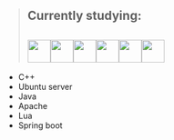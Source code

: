 >##  Currently studying:
>## <img src="https://cdn.jsdelivr.net/gh/devicons/devicon/icons/cplusplus/cplusplus-original.svg" width="40px" height="40px"><img src="https://cdn.jsdelivr.net/gh/devicons/devicon/icons/ubuntu/ubuntu-plain-wordmark.svg" width="40px" height="40px"/><img src="https://cdn.jsdelivr.net/gh/devicons/devicon/icons/java/java-original-wordmark.svg" width="40px" height="40px"/><img src="https://cdn.jsdelivr.net/gh/devicons/devicon/icons/apache/apache-plain-wordmark.svg" width="40px" height="40px"/><img src="https://cdn.jsdelivr.net/gh/devicons/devicon/icons/lua/lua-original.svg" width="40px" height="40px" /><img src="https://cdn.jsdelivr.net/gh/devicons/devicon/icons/spring/spring-plain-wordmark.svg" width="40px" height="40px" />
+ C++
+ Ubuntu server
+ Java
+ Apache
+ Lua
+ Spring boot
